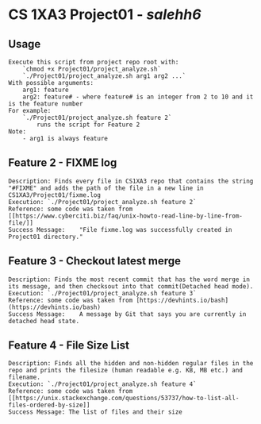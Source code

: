 #   CS 1XA3 Project01 - <salehh6> *salehh6* 
## Usage
    Execute this script from project repo root with:
        `chmod +x Project01/project_analyze.sh`
        `./Project01/project_analyze.sh arg1 arg2 ...`
    With possible arguments:
        arg1: feature
        arg2: feature# - where feature# is an integer from 2 to 10 and it is the feature number
    For example:
        `./Project01/project_analyze.sh feature 2`
            runs the script for Feature 2
    Note:
        - arg1 is always feature
## Feature 2 - FIXME log
    Description: Finds every file in CS1XA3 repo that contains the string "#FIXME" and adds the path of the file in a new line in CS1XA3/Project01/fixme.log
    Execution: `./Project01/project_analyze.sh feature 2`
    Reference: some code was taken from [[https://www.cyberciti.biz/faq/unix-howto-read-line-by-line-from-file/]]
    Success Message:    "File fixme.log was successfully created in Project01 directory."
## Feature 3 - Checkout latest merge
    Description: Finds the most recent commit that has the word merge in its message, and then checksout into that commit(Detached head mode).
    Execution: `./Project01/project_analyze.sh feature 3`
    Reference: some code was taken from [https://devhints.io/bash](https://devhints.io/bash)
    Success Message:    A message by Git that says you are currently in detached head state.
## Feature 4 - File Size List
    Description: Finds all the hidden and non-hidden regular files in the repo and prints the filesize (human readable e.g. KB, MB etc.) and filename.
    Execution: `./Project01/project_analyze.sh feature 4`
    Reference: some code was taken from [[https://unix.stackexchange.com/questions/53737/how-to-list-all-files-ordered-by-size]]
    Success Message: The list of files and their size

